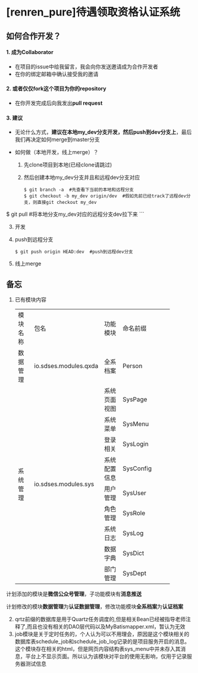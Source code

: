 ﻿# [renren_pure]待遇领取资格认证系统



## 如何合作开发？

#### 1. 成为Collaborator

* 在项目的issue中给我留言，我会向你发送邀请成为合作开发者
* 在你的绑定邮箱中确认接受我的邀请

#### 2. 或者仅仅fork这个项目为你的repository

* 在你开发完成后向我发出**pull request**

#### 3. 建议

* 无论什么方式，**建议在本地my_dev分支开发，然后push到dev分支上**，最后我们再决定如何merge到master分支

* 如何做（本地开发，线上merge）？

  1. 先clone项目到本地(已经clone请跳过)

  2. 然后创建本地my_dev分支并且和远程dev分支对应
     
     ```shell
     $ git branch -a  #先查看下当前的本地和远程分支
     $ git checkout -b my_dev origin/dev  #假如先前已经track了远程dev分支，则直接git checkout my_dev
$ git pull #将本地分支my_dev对应的远程分支dev拉下来
     ```
     
  3. 开发
  
  4. push到远程分支
     
     ```shell
     $ git push origin HEAD:dev  #push到远程dev分支
     ```
  5. 线上merge
## 备忘

1. 已有模块内容

   <table style="border-collapse:
    collapse;table-layout:fixed;width:312pt" width="416" cellspacing="0" cellpadding="0" border="0">
    <colgroup><col style="width:54pt" width="72">
    <col style="mso-width-source:userset;mso-width-alt:5280;width:124pt" width="165">
    <col style="mso-width-source:userset;mso-width-alt:3328;width:78pt" width="104">
    <col style="mso-width-source:userset;mso-width-alt:2400;width:56pt" width="75">
    <col style="mso-width-source:userset;mso-width-alt:5056;width:119pt" width="158">
    <col style="mso-width-source:userset;mso-width-alt:1344;width:32pt" width="42">
    </colgroup><tbody><tr style="height:14.25pt" height="19">
     <td style="height:14.25pt;width:54pt" width="72" height="19">模块名称</td>
     <td style="width:124pt" width="165">包名</td>
     <td style="width:78pt" width="104">功能模块</td>
     <td style="width:56pt" width="75">命名前缀</td>
    </tr>
    <tr style="height:14.25pt" height="19">
     <td style="height:14.25pt" height="19">数据管理</td>
     <td>io.sdses.modules.qxda</td>
     <td>全系档案</td>
     <td>Person</td>
    </tr>
    <tr style="height:14.25pt" height="19">
     <td rowspan="9" class="xl65" style="height:128.25pt" height="171">系统管理</td>
     <td rowspan="9" class="xl65">io.sdses.modules.sys</td>
     <td>系统页面视图</td>
     <td>SysPage</td>
    </tr>
    <tr style="height:14.25pt" height="19">
     <td style="height:14.25pt" height="19">系统菜单</td>
     <td>SysMenu</td>
    </tr>
    <tr style="height:14.25pt" height="19">
     <td style="height:14.25pt" height="19">登录相关</td>
     <td>SysLogin</td>
    </tr>
    <tr style="height:14.25pt" height="19">
     <td style="height:14.25pt" height="19">系统配置信息</td>
     <td>SysConfig</td>
    </tr>
    <tr style="height:14.25pt" height="19">
     <td style="height:14.25pt" height="19">用户管理</td>
     <td>SysUser</td>
    </tr>
    <tr style="height:14.25pt" height="19">
     <td style="height:14.25pt" height="19">角色管理</td>
     <td>SysRole</td>
    </tr>
    <tr style="height:14.25pt" height="19">
     <td style="height:14.25pt" height="19">系统日志</td>
     <td>SysLog</td>
    </tr>
    <tr style="height:14.25pt" height="19">
     <td style="height:14.25pt" height="19">数据字典</td>
     <td>SysDict</td>
    </tr>
    <tr style="height:14.25pt" height="19">
     <td style="height:14.25pt" height="19">部门管理</td>
     <td>SysDept</td>
    </tr>
    <!--[if supportMisalignedColumns]-->
    <tr style="display:none" height="0">
     <td style="width:54pt" width="72"></td>
     <td style="width:124pt" width="165"></td>
     <td style="width:78pt" width="104"></td>
     <td style="width:56pt" width="75"></td>
    </tr>
    <!--[endif]-->
   </tbody></table>

计划添加的模块是**微信公众号管理**，子功能模块有**消息推送**

计划修改的模块**数据管理**为**认证数据管理**，修改功能模块**全系档案**为**认证档案**

2. qrtz前缀的数据库是用于Quartz任务调度的,但是相关Bean已经被指导老师注释了,而且也没有相关的DAO层代码以及MyBatismapper.xml，暂认为无效
3. job模块是关于定时任务的，个人认为可以不用理会，原因是这个模块相关的数据库表schedule_job和schedule_job_log记录的是项目服务开启的消息。这个模块存在相关的html，但是网页内容结构表sys_menu中并未存入其消息，平台上不显示页面。所以认为该模块对平台的使用无影响，仅用于记录服务器测试信息

